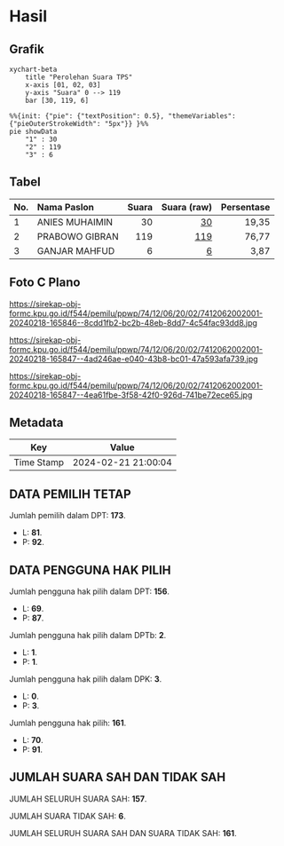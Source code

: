 # Hasil

## Grafik

```mermaid
xychart-beta
    title "Perolehan Suara TPS"
    x-axis [01, 02, 03]
    y-axis "Suara" 0 --> 119
    bar [30, 119, 6]
```

```mermaid
%%{init: {"pie": {"textPosition": 0.5}, "themeVariables": {"pieOuterStrokeWidth": "5px"}} }%%
pie showData
    "1" : 30
    "2" : 119
    "3" : 6
```

## Tabel

| No. | Nama Paslon    | Suara | Suara (raw) | Persentase |
|:--- |:-------------- | -----:| -----------:| ----------:|
| 1   | ANIES MUHAIMIN | 30    | [30][p-1]   | 19,35      |
| 2   | PRABOWO GIBRAN | 119   | [119][p-2]  | 76,77      |
| 3   | GANJAR MAHFUD  | 6     | [6][p-3]    | 3,87       |


[p-1]: https://github.com/gigit-pemilu/pemilu-2024-74-sulawesi-tenggara/blob/main/pilpres/hitung-suara/sub/74-sulawesi-tenggara/sub/12-konawe-kepulauan/sub/06-wawonii-selatan/sub/2002-bobolio/sub/001-tps/sub/paslon-1.txt
[p-2]: https://github.com/gigit-pemilu/pemilu-2024-74-sulawesi-tenggara/blob/main/pilpres/hitung-suara/sub/74-sulawesi-tenggara/sub/12-konawe-kepulauan/sub/06-wawonii-selatan/sub/2002-bobolio/sub/001-tps/sub/paslon-2.txt
[p-3]: https://github.com/gigit-pemilu/pemilu-2024-74-sulawesi-tenggara/blob/main/pilpres/hitung-suara/sub/74-sulawesi-tenggara/sub/12-konawe-kepulauan/sub/06-wawonii-selatan/sub/2002-bobolio/sub/001-tps/sub/paslon-3.txt

## Foto C Plano

https://sirekap-obj-formc.kpu.go.id/f544/pemilu/ppwp/74/12/06/20/02/7412062002001-20240218-165846--8cdd1fb2-bc2b-48eb-8dd7-4c54fac93dd8.jpg

https://sirekap-obj-formc.kpu.go.id/f544/pemilu/ppwp/74/12/06/20/02/7412062002001-20240218-165847--4ad246ae-e040-43b8-bc01-47a593afa739.jpg

https://sirekap-obj-formc.kpu.go.id/f544/pemilu/ppwp/74/12/06/20/02/7412062002001-20240218-165847--4ea61fbe-3f58-42f0-926d-741be72ece65.jpg


## Metadata

| Key        | Value               |
| ---------- | ------------------- |
| Time Stamp | 2024-02-21 21:00:04 |


## DATA PEMILIH TETAP

Jumlah pemilih dalam DPT: **173**.
 * L: **81**.
 * P: **92**.

## DATA PENGGUNA HAK PILIH

Jumlah pengguna hak pilih dalam DPT: **156**.
 * L: **69**.
 * P: **87**.

Jumlah pengguna hak pilih dalam DPTb: **2**.
 * L: **1**.
 * P: **1**.

Jumlah pengguna hak pilih dalam DPK: **3**.
 * L: **0**.
 * P: **3**.

Jumlah pengguna hak pilih: **161**.
 * L: **70**.
 * P: **91**.

## JUMLAH SUARA SAH DAN TIDAK SAH

JUMLAH SELURUH SUARA SAH: **157**.

JUMLAH SUARA TIDAK SAH: **6**.

JUMLAH SELURUH SUARA SAH DAN SUARA TIDAK SAH: **161**.


